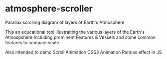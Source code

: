 # atmosphere-scroller
Parallax scrolling diagram of layers of Earth's Atmosphere

This an educational tool
Illustraiting the various layers of the Earth's Atmospshere
Including prominent Features & Vessels and some common features to compare scale

Also intended to demo 
Scroll Animation
CSS3 Animation
Paralax effect in JS

